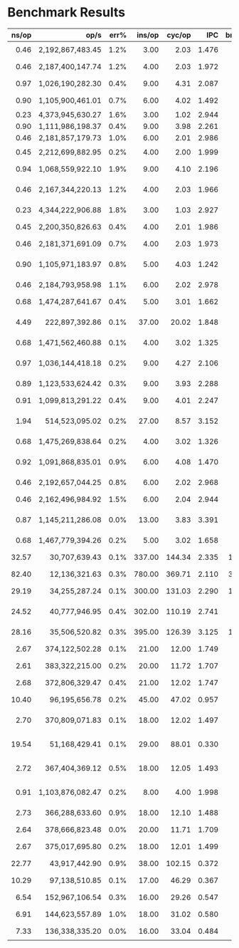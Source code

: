 # Benchmark Results

|               ns/op |                op/s |    err% |          ins/op |          cyc/op |    IPC |         bra/op |   miss% |     total | benchmark
|--------------------:|--------------------:|--------:|----------------:|----------------:|-------:|---------------:|--------:|----------:|:----------
|                0.46 |    2,192,867,483.45 |    1.2% |            3.00 |            2.03 |  1.476 |           0.00 |    0.0% |      0.06 | `Store int (reference 'no-op')`
|                0.46 |    2,187,400,147.74 |    1.2% |            4.00 |            2.03 |  1.972 |           0.00 |    0.0% |      0.06 | `SimpleMath::Vector2 addition`
|                0.97 |    1,026,190,282.30 |    0.4% |            9.00 |            4.31 |  2.087 |           0.00 |   97.8% |      0.12 | `SimpleMath::Vector3 addition`
|                0.90 |    1,105,900,461.01 |    0.7% |            6.00 |            4.02 |  1.492 |           0.00 |  107.3% |      0.11 | `SimpleMath::Vector4 addition`
|                0.23 |    4,373,945,630.27 |    1.6% |            3.00 |            1.02 |  2.944 |           0.00 |    0.0% |      0.03 | `glm::vec2 addition`
|                0.90 |    1,111,986,198.37 |    0.4% |            9.00 |            3.98 |  2.261 |           0.00 |  106.5% |      0.11 | `glm::vec3 addition`
|                0.46 |    2,181,857,179.73 |    1.0% |            6.00 |            2.01 |  2.986 |           0.00 |    0.0% |      0.06 | `glm::vec4 addition`
|                0.45 |    2,212,699,882.95 |    0.2% |            4.00 |            2.00 |  1.999 |           0.00 |    0.0% |      0.06 | `DirectX::XMFLOAT2 addition`
|                0.94 |    1,068,559,922.10 |    1.9% |            9.00 |            4.10 |  2.196 |           0.00 |  108.9% |      0.13 | `DirectX::XMFLOAT3 addition`
|                0.46 |    2,167,344,220.13 |    1.2% |            4.00 |            2.03 |  1.966 |           0.00 |    0.0% |      0.06 | `DirectX::XMFLOAT4 addition without Loads`
|                0.23 |    4,344,222,906.88 |    1.8% |            3.00 |            1.03 |  2.927 |           0.00 |    0.0% |      0.03 | `Vectormath::Vector2 addition`
|                0.45 |    2,200,350,826.63 |    0.4% |            4.00 |            2.01 |  1.986 |           0.00 |    0.0% |      0.06 | `Vectormath::Vector3 addition`
|                0.46 |    2,181,371,691.09 |    0.7% |            4.00 |            2.03 |  1.973 |           0.00 |    0.0% |      0.06 | `Vectormath::Vector4 addition`
|                0.90 |    1,105,971,183.97 |    0.8% |            5.00 |            4.03 |  1.242 |           0.00 |  107.1% |      0.11 | `Complex operation 1 with SimpleMath::Vector*`
|                0.46 |    2,184,793,958.98 |    1.1% |            6.00 |            2.02 |  2.978 |           0.00 |    0.0% |      0.06 | `Complex operation 1 with glm::vec*`
|                0.68 |    1,474,287,641.67 |    0.4% |            5.00 |            3.01 |  1.662 |           0.00 |    0.0% |      0.09 | `Complex operation 1 with DXM`
|                4.49 |      222,897,392.86 |    0.1% |           37.00 |           20.02 |  1.848 |           0.00 |   90.9% |      0.56 | `Complex operation 1 with DXM w/out loads`
|                0.68 |    1,471,562,460.88 |    0.1% |            4.00 |            3.02 |  1.325 |           0.00 |    0.0% |      0.09 | `Complex operation 1 with Vectormath`
|                0.97 |    1,036,144,418.18 |    0.2% |            9.00 |            4.27 |  2.106 |           0.00 |  107.1% |      0.12 | `Complex operation 2 with SimpleMath::Vector3`
|                0.89 |    1,123,533,624.42 |    0.3% |            9.00 |            3.93 |  2.288 |           0.00 |  107.1% |      0.11 | `Complex operation 2 with glm::vec3`
|                0.91 |    1,099,813,291.22 |    0.4% |            9.00 |            4.01 |  2.247 |           0.00 |  107.3% |      0.12 | `Complex operation 2 with DXM`
|                1.94 |      514,523,095.02 |    0.2% |           27.00 |            8.57 |  3.152 |           0.00 |   75.0% |      0.24 | `Complex operation 2 with DXM w/out loads`
|                0.68 |    1,475,269,838.64 |    0.2% |            4.00 |            3.02 |  1.326 |           0.00 |    0.0% |      0.09 | `Complex operation 2 with Vectormath`
|                0.92 |    1,091,868,835.01 |    0.9% |            6.00 |            4.08 |  1.470 |           0.00 |  107.1% |      0.12 | `Complex operation 3 with SimpleMath::Vector4`
|                0.46 |    2,192,657,044.25 |    0.8% |            6.00 |            2.02 |  2.968 |           0.00 |    0.0% |      0.06 | `Complex operation 3 with glm::vec4`
|                0.46 |    2,162,496,984.92 |    1.5% |            6.00 |            2.04 |  2.944 |           0.00 |    0.0% |      0.06 | `Complex operation 3 with DXM`
|                0.87 |    1,145,211,286.08 |    0.0% |           13.00 |            3.83 |  3.391 |           0.00 |  111.2% |      0.11 | `Complex operation 3 with DXM w/out loads`
|                0.68 |    1,467,779,394.26 |    0.2% |            5.00 |            3.02 |  1.658 |           0.00 |    0.0% |      0.09 | `Complex operation 3 with Vectormath`
|               32.57 |       30,707,639.43 |    0.1% |          337.00 |          144.34 |  2.335 |          11.00 |    0.0% |      4.13 | `Construct model matrix SimpleMath`
|               82.40 |       12,136,321.63 |    0.3% |          780.00 |          369.71 |  2.110 |          35.00 |    0.0% |     10.37 | `Construct model matrix glm`
|               29.19 |       34,255,287.24 |    0.1% |          300.00 |          131.03 |  2.290 |          11.00 |    0.0% |      3.67 | `Construct model matrix DXM (manual)`
|               24.52 |       40,777,946.95 |    0.4% |          302.00 |          110.19 |  2.741 |           0.00 |   98.7% |      3.08 | `Construct model matrix DXM (builtin)`
|               28.16 |       35,506,520.82 |    0.3% |          395.00 |          126.39 |  3.125 |          11.00 |    0.0% |      3.57 | `Construct model matrix Vectormath`
|                2.67 |      374,122,502.28 |    0.1% |           21.00 |           12.00 |  1.749 |           0.00 |   83.3% |      0.34 | `Construct view matrix SimpleMath`
|                2.61 |      383,322,215.00 |    0.2% |           20.00 |           11.72 |  1.707 |           0.00 |   83.3% |      0.33 | `Construct view matrix glm`
|                2.68 |      372,806,329.47 |    0.4% |           21.00 |           12.02 |  1.747 |           0.00 |   83.3% |      0.34 | `Construct view matrix DXM`
|               10.40 |       96,195,656.78 |    0.2% |           45.00 |           47.02 |  0.957 |           0.00 |   96.7% |      1.31 | `Construct view matrix Vectormath`
|                2.70 |      370,809,071.83 |    0.1% |           18.00 |           12.02 |  1.497 |           0.00 |   83.3% |      0.34 | `Construct perspective matrix SimpleMath`
|               19.54 |       51,168,429.41 |    0.1% |           29.00 |           88.01 |  0.330 |           0.00 |   98.1% |      2.46 | `Construct perspective matrix glm`
|                2.72 |      367,404,369.12 |    0.5% |           18.00 |           12.05 |  1.493 |           0.00 |   83.3% |      0.34 | `Construct perspective matrix DXM`
|                0.91 |    1,103,876,082.47 |    0.2% |            8.00 |            4.00 |  1.998 |           0.00 |  107.3% |      0.11 | `Construct perspective matrix Vectormath`
|                2.73 |      366,288,633.60 |    0.9% |           18.00 |           12.10 |  1.488 |           0.00 |   83.3% |      0.34 | `Construct ortho matrix SimpleMath`
|                2.64 |      378,666,823.48 |    0.0% |           20.00 |           11.71 |  1.709 |           0.00 |   80.0% |      0.33 | `Construct ortho matrix glm`
|                2.67 |      375,017,695.80 |    0.2% |           18.00 |           12.01 |  1.499 |           0.00 |   83.3% |      0.34 | `Construct ortho matrix DXM`
|               22.77 |       43,917,442.90 |    0.9% |           38.00 |          102.15 |  0.372 |           0.00 |   98.5% |      2.87 | `Construct ortho matrix Vectormath`
|               10.29 |       97,138,510.85 |    0.1% |           17.00 |           46.29 |  0.367 |           0.00 |   96.2% |      1.29 | `Vector matrix multiply SimpleMath`
|                6.54 |      152,967,106.54 |    0.3% |           16.00 |           29.26 |  0.547 |           0.00 |   94.0% |      0.84 | `Vector matrix multiply glm`
|                6.91 |      144,623,557.89 |    1.0% |           18.00 |           31.02 |  0.580 |           0.00 |   94.5% |      0.87 | `Vector matrix multiply DXM`
|                7.33 |      136,338,335.20 |    0.0% |           16.00 |           33.04 |  0.484 |           0.00 |   94.4% |      0.92 | `Vector matrix multiply Vectormath`
